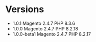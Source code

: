 # Versions

* 1.0.1         Magento 2.4.7   PHP 8.3.6
* 1.0.0         Magento 2.4.7   PHP 8.2.18
* 1.0.0-beta1   Magento 2.4.7   PHP 8.2.17
